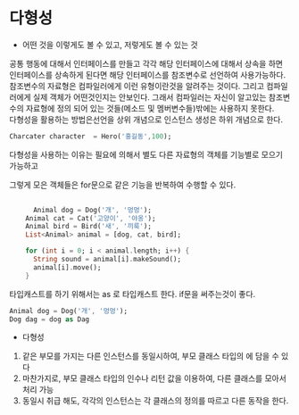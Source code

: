 # 다형성
- 어떤 것을 이렇게도 볼 수 있고, 저렇게도 볼 수 있는 것

공통 행동에 대해서 인터페이스를 만들고 각각 해당 인터페이스에 대해서 상속을 하면 
인터페이스를 상속하게 된다면 해당 인터페이스를 참조변수로 선언하여 사용가능하다.
참조변수의 자료형은 컴파일러에게 이런 유형이란것을 알려주는 것이다.  그리고 컴파일러에게 
실제 객체가 어떤것인지는 안보인다. 그래서 컴파일러는 자신이 알고있는 참조변수의 자료형에 정의 되어 있는 것들(메소드 및 멤버변수들)밖에는 사용하지 못한다.  
다형성을 활용하는 방법은선언을 상위 개념으로 인스턴스 생성은 하위 개념으로 한다.

```dart
Charcater character  = Hero('홍길동',100);
```
다형성을 사용하는 이유는 필요에 의해서 별도 다른 자료형의 객체를 기능별로 모으기 가능하고

그렇게 모은 객체들은 for문으로 같은 기능을 반복하여 수행할 수 있다.

```dart
	
	  Animal dog = Dog('개', '멍멍');
    Animal cat = Cat('고양이', '야옹');
    Animal bird = Bird('새', '끼룩');
    List<Animal> animal = [dog, cat, bird];

    for (int i = 0; i < animal.length; i++) {
      String sound = animal[i].makeSound();
      animal[i].move();
    }  
```

 타입캐스트를 하기 위해서는 as 로 타입캐스트 한다. if문을 써주는것이 좋다.
```dart
Animal dog = Dog('개', '멍멍');
Dog dag = dog as Dag
```

- 다형성
1. 같은 부모를 가지는 다른 인스턴스를 동일시하여, 부모 클래스 타입의 에 담을 수 있다
2. 마찬가지로, 부모 클래스 타입의 인수나 리턴 값을 이용하여, 다른 클래스를 모아서 처리 가능
3. 동일시 취급 해도, 각각의 인스턴스는 각 클래스의 정의를 따르고 다른 동작을 한다.
